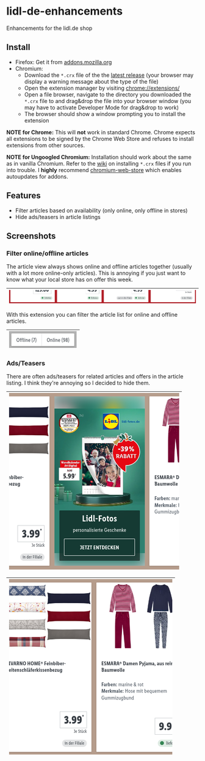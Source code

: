 # lidl-de-enhancements

Enhancements for the lidl.de shop

## Install

* Firefox: Get it from [addons.mozilla.org](https://addons.mozilla.org/en-US/firefox/addon/lidl-de-enhancements/)
* Chromium:
  * Download the `*.crx` file of the the
    [latest release](https://github.com/jlieth/lidl-de-enhancements/releases/latest/download/lidl-de-enhancements.crx)
    (your browser may display a warning message about the type of the file)
  * Open the extension manager by visiting [chrome://extensions/](chrome://extensions/)
  * Open a file browser, navigate to the directory you downloaded the
    `*.crx` file to and drag&drop the file into your browser window
    (you may have to activate Developer Mode for drag&drop to work)
  * The browser should show a window prompting you to install the extension

**NOTE for Chrome:** This will **not** work in standard Chrome.
Chrome expects all extensions to be signed by the Chrome Web Store and
refuses to install extensions from other sources.

**NOTE for Ungoogled Chromium:** Installation should work about the same
as in vanilla Chromium. Refer to the [wiki](https://ungoogled-software.github.io/ungoogled-chromium-wiki/faq#installing-the-crx-file)
on installing `*.crx` files if you run into trouble. I **highly** recommend
[chromium-web-store](https://github.com/NeverDecaf/chromium-web-store)
which enables autoupdates for addons.

## Features

-   Filter articles based on availability (only online, only offline in stores)
-   Hide ads/teasers in article listings

## Screenshots

### Filter online/offline articles

The article view always shows online and offline articles together (usually with
a lot more online-only articles). This is annoying if you just want to know
what your local store has on offer this week.

|![](screenshots/availability.png)|
|-|


With this extension you can filter the article list for online and offline
articles.

|![](screenshots/filter.png)|
|-|

### Ads/Teasers

There are often ads/teasers for related articles and offers in
the article listing. I think they're annoying so I decided to hide them.

|![](screenshots/teaser_1.png)|
|-|

|![](screenshots/teaser_2.png)|
|-|
